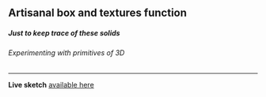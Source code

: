 ## Artisanal box and textures function
##### Just to keep trace of these solids
###### Experimenting with primitives of 3D

***

**Live sketch** [available here](https://editor.p5js.org/g-flex/present/EsKSUbD9b)
